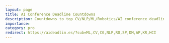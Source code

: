```yaml
---
layout: page
title: AI Conference Deadline Countdowns
description: Countdowns to top CV/NLP/ML/Robotics/AI conference deadlines.
importance:
category: pro
redirect: https://aideadlin.es/?sub=ML,CV,CG,NLP,RO,SP,DM,AP,KR,HCI
---
```

